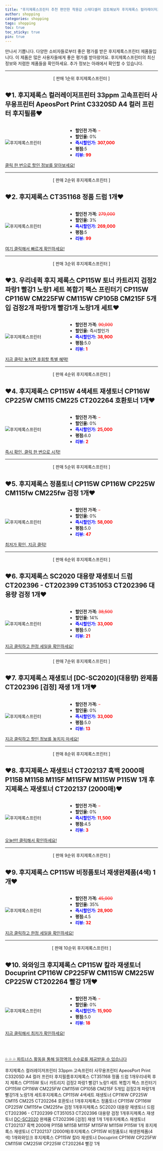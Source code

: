 ```yaml
---
title: "후지제록스프린터 추천 편안한 착용감 스테디셀러 검토해보자 후지제록스 컬러레이저프린터 33ppm 고속프린터 사무용프린터"
author: shopping
categories: shopping
tags: shopping
toc: true
toc_sticky: true
pin: true
---
```

만나서 기쁩니다. 다양한 소비자들로부터 좋은 평가를 받은 후지제록스프린터 제품들입니다. 이 제품은 많은 사용자들에게 좋은 평가를 받아왔어요. 후지제록스프린터의 최신 정보와 저렴한 제품들을 확인하세요. 추가 정보는 아래에서 확인할 수 있습니다.

---
<p class="toplist" style="margin: 0 auto; display: block; width: fit-content;">[ 판매 1순위 후지제록스프린터 ]</p>

<h2><strong>❤️1. 후지제록스 컬러레이저프린터 33ppm 고속프린터 사무용프린터 ApeosPort Print C3320SD A4 컬러 프린터 후지필름❤️</strong></h2>

<div style="display: flex; align-items: center;">
    <div style="flex: 0.4;">
        <img src="https://thumbnail8.coupangcdn.com/thumbnails/remote/230x230ex/image/vendor_inventory/9732/45404ecd250c13382ea1c6dce409fd993cc357e51e3c84068f86cf6688c8.jpg" alt="후지제록스프린터" style="max-width: 100%;">
    </div>
    <div style="flex: 0.6; margin-left: 10px;">
        <ul>
            <li><strong>할인전 가격:</strong> <del style="color: red;">-</del></li>
            <li><strong>할인율:</strong> 0%</li>
            <li><span style='color:blue'><strong>즉시할인가:</strong></span> <span style='color:red'><strong>307,000</strong></span></li>
            <li><strong>평점:</strong>5</li>
            <li><span style='color:blue'><strong>리뷰:</strong></span> <span style='color:red'><strong>99</strong></span></li>
        </ul>
    </div>
</div>
<div class="center">
    <a href="https://William4Davisa.github.io?lptag=AF9450613&subid=githubio&pageKey=7759368907&traceid=V0-153&itemId=20921122360&vendorItemId=89924719162" class="myButton">
        클릭 한 번으로 할인 정보를 알아보세요!
    </a>
</div>


---
<p class="toplist" style="margin: 0 auto; display: block; width: fit-content;">[ 판매 2순위 후지제록스프린터 ]</p>

<h2><strong>❤️2. 후지제록스 CT351168 정품 드럼 1개❤️</strong></h2>

<div style="display: flex; align-items: center;">
    <div style="flex: 0.4;">
        <img src="https://thumbnail10.coupangcdn.com/thumbnails/remote/230x230ex/image/vendor_inventory/736b/553a66d2ce5a34160f7fe10dbd1767377885e22161fb2b073a55a78d2ebf.jpg" alt="후지제록스프린터" style="max-width: 100%;">
    </div>
    <div style="flex: 0.6; margin-left: 10px;">
        <ul>
            <li><strong>할인전 가격:</strong> <del style="color: red;">279,000</del></li>
            <li><strong>할인율:</strong> 3%</li>
            <li><span style='color:blue'><strong>즉시할인가:</strong></span> <span style='color:red'><strong>269,000</strong></span></li>
            <li><strong>평점:</strong>5</li>
            <li><span style='color:blue'><strong>리뷰:</strong></span> <span style='color:red'><strong>99</strong></span></li>
        </ul>
    </div>
</div>
<div class="center">
    <a href="https://William4Davisa.github.io?lptag=AF9450613&subid=githubio&pageKey=7492652492&traceid=V0-153&itemId=19595635147&vendorItemId=88947649877" class="myButton">
        여기 클릭해서 빠르게 확인하세요!
    </a>
</div>


---
<p class="toplist" style="margin: 0 auto; display: block; width: fit-content;">[ 판매 3순위 후지제록스프린터 ]</p>

<h2><strong>❤️3. 우리네퀵 후지 제록스 CP115W 토너 카트리지 검정2 파랑1 빨강1 노랑1 세트 복합기 팩스 프린터기 CP115W CP116W CM225FW CM115W CP105B CM215F 5개입 검정2개 파랑1개 빨강1개 노랑1개 세트❤️</strong></h2>

<div style="display: flex; align-items: center;">
    <div style="flex: 0.4;">
        <img src="https://thumbnail9.coupangcdn.com/thumbnails/remote/230x230ex/image/vendor_inventory/dab8/31d5c4eb8274b49fb8839ac775846e0b09ba0cf10d493b87f812bdbd2a1a.jpg" alt="후지제록스프린터" style="max-width: 100%;">
    </div>
    <div style="flex: 0.6; margin-left: 10px;">
        <ul>
            <li><strong>할인전 가격:</strong> <del style="color: red;">90,000</del></li>
            <li><strong>할인율:</strong> 즉시할인가</li>
            <li><span style='color:blue'><strong>즉시할인가:</strong></span> <span style='color:red'><strong>38,900</strong></span></li>
            <li><strong>평점:</strong>5.0</li>
            <li><span style='color:blue'><strong>리뷰:</strong></span> <span style='color:red'><strong>1</strong></span></li>
        </ul>
    </div>
</div>
<div class="center">
    <a href="https://William4Davisa.github.io?lptag=AF9450613&subid=githubio&pageKey=8036898894&traceid=V0-153&itemId=22489853168&vendorItemId=89532064355" class="myButton">
        지금 클릭! 놓치면 후회할 특별 혜택!
    </a>
</div>


---
<p class="toplist" style="margin: 0 auto; display: block; width: fit-content;">[ 판매 4순위 후지제록스프린터 ]</p>

<h2><strong>❤️4. 후지제록스 CP115W 4색세트 재생토너 CP116W CP225W CM115 CM225 CT202264 호환토너 1개❤️</strong></h2>

<div style="display: flex; align-items: center;">
    <div style="flex: 0.4;">
        <img src="https://thumbnail7.coupangcdn.com/thumbnails/remote/230x230ex/image/vendor_inventory/5623/1382cd04d560d07c216460207c0a7e99815b499324be8b4c5fe8965334d4.jpg" alt="후지제록스프린터" style="max-width: 100%;">
    </div>
    <div style="flex: 0.6; margin-left: 10px;">
        <ul>
            <li><strong>할인전 가격:</strong> <del style="color: red;">-</del></li>
            <li><strong>할인율:</strong> 0%</li>
            <li><span style='color:blue'><strong>즉시할인가:</strong></span> <span style='color:red'><strong>25,000</strong></span></li>
            <li><strong>평점:</strong>6.0</li>
            <li><span style='color:blue'><strong>리뷰:</strong></span> <span style='color:red'><strong>2</strong></span></li>
        </ul>
    </div>
</div>
<div class="center">
    <a href="https://William4Davisa.github.io?lptag=AF9450613&subid=githubio&pageKey=8128726934&traceid=V0-153&itemId=23081184305&vendorItemId=90114715285" class="myButton">
        즉시 확인, 클릭 한 번으로 시작!
    </a>
</div>


---
<p class="toplist" style="margin: 0 auto; display: block; width: fit-content;">[ 판매 5순위 후지제록스프린터 ]</p>

<h2><strong>❤️5. 후지제록스 정품토너 CP115W CP116W CP225W CM115fw CM225fw 검정 1개❤️</strong></h2>

<div style="display: flex; align-items: center;">
    <div style="flex: 0.4;">
        <img src="https://thumbnail8.coupangcdn.com/thumbnails/remote/230x230ex/image/vendor_inventory/534f/3a0627fea9abd70f72d3d6305f974c5d1d015b10cb99192f521eff97e843.jpg" alt="후지제록스프린터" style="max-width: 100%;">
    </div>
    <div style="flex: 0.6; margin-left: 10px;">
        <ul>
            <li><strong>할인전 가격:</strong> <del style="color: red;">-</del></li>
            <li><strong>할인율:</strong> 0%</li>
            <li><span style='color:blue'><strong>즉시할인가:</strong></span> <span style='color:red'><strong>58,000</strong></span></li>
            <li><strong>평점:</strong>5.0</li>
            <li><span style='color:blue'><strong>리뷰:</strong></span> <span style='color:red'><strong>47</strong></span></li>
        </ul>
    </div>
</div>
<div class="center">
    <a href="https://William4Davisa.github.io?lptag=AF9450613&subid=githubio&pageKey=205839229&traceid=V0-153&itemId=606530697&vendorItemId=5304319971" class="myButton">
        최저가 확인, 지금 클릭!
    </a>
</div>


---
<p class="toplist" style="margin: 0 auto; display: block; width: fit-content;">[ 판매 6순위 후지제록스프린터 ]</p>

<h2><strong>❤️6. 후지제록스 SC2020 대용량 재생토너 드럼 CT202396 - CT202399 CT351053 CT202396 대용량 검정 1개❤️</strong></h2>

<div style="display: flex; align-items: center;">
    <div style="flex: 0.4;">
        <img src="https://thumbnail9.coupangcdn.com/thumbnails/remote/230x230ex/image/vendor_inventory/37b5/8ab3a90819987406ba03d64ccdee28b35d0d46c0a2fd17997a0e14ac7131.jpg" alt="후지제록스프린터" style="max-width: 100%;">
    </div>
    <div style="flex: 0.6; margin-left: 10px;">
        <ul>
            <li><strong>할인전 가격:</strong> <del style="color: red;">38,500</del></li>
            <li><strong>할인율:</strong> 14%</li>
            <li><span style='color:blue'><strong>즉시할인가:</strong></span> <span style='color:red'><strong>33,000</strong></span></li>
            <li><strong>평점:</strong>5.0</li>
            <li><span style='color:blue'><strong>리뷰:</strong></span> <span style='color:red'><strong>21</strong></span></li>
        </ul>
    </div>
</div>
<div class="center">
    <a href="https://William4Davisa.github.io?lptag=AF9450613&subid=githubio&pageKey=2039028579&traceid=V0-153&itemId=3466952990&vendorItemId=71453306269" class="myButton">
        지금 클릭하고 한정 세일을 확인하세요!
    </a>
</div>


---
<p class="toplist" style="margin: 0 auto; display: block; width: fit-content;">[ 판매 7순위 후지제록스프린터 ]</p>

<h2><strong>❤️7. 후지제록스 재생토너 [DC-SC2020](대용량) 완제품 CT202396 [검정] 재생 1개 1개❤️</strong></h2>

<div style="display: flex; align-items: center;">
    <div style="flex: 0.4;">
        <img src="https://thumbnail8.coupangcdn.com/thumbnails/remote/230x230ex/image/vendor_inventory/images/2017/11/20/15/7/1d37d69d-ecdc-413a-a912-42f2af728a7b.jpg" alt="후지제록스프린터" style="max-width: 100%;">
    </div>
    <div style="flex: 0.6; margin-left: 10px;">
        <ul>
            <li><strong>할인전 가격:</strong> <del style="color: red;">-</del></li>
            <li><strong>할인율:</strong> 0%</li>
            <li><span style='color:blue'><strong>즉시할인가:</strong></span> <span style='color:red'><strong>33,000</strong></span></li>
            <li><strong>평점:</strong>5.0</li>
            <li><span style='color:blue'><strong>리뷰:</strong></span> <span style='color:red'><strong>13</strong></span></li>
        </ul>
    </div>
</div>
<div class="center">
    <a href="https://William4Davisa.github.io?lptag=AF9450613&subid=githubio&pageKey=3844578&traceid=V0-153&itemId=18884318&vendorItemId=3027693358" class="myButton">
        지금 클릭하고 할인 정보를 놓치지 마세요!
    </a>
</div>


---
<p class="toplist" style="margin: 0 auto; display: block; width: fit-content;">[ 판매 8순위 후지제록스프린터 ]</p>

<h2><strong>❤️8. 후지제록스 재생토너 CT202137 흑백 2000매 P115B M115B M115F M115FW M115W P115W 1개 후지제록스 재생토너 CT202137 (2000매)❤️</strong></h2>

<div style="display: flex; align-items: center;">
    <div style="flex: 0.4;">
        <img src="https://thumbnail10.coupangcdn.com/thumbnails/remote/230x230ex/image/vendor_inventory/c77e/d13b5d9fe9317cd0e4696fb72485d46103600a4644da30a12b857a754d1e.jpg" alt="후지제록스프린터" style="max-width: 100%;">
    </div>
    <div style="flex: 0.6; margin-left: 10px;">
        <ul>
            <li><strong>할인전 가격:</strong> <del style="color: red;">-</del></li>
            <li><strong>할인율:</strong> 0%</li>
            <li><span style='color:blue'><strong>즉시할인가:</strong></span> <span style='color:red'><strong>11,500</strong></span></li>
            <li><strong>평점:</strong>4.5</li>
            <li><span style='color:blue'><strong>리뷰:</strong></span> <span style='color:red'><strong>3</strong></span></li>
        </ul>
    </div>
</div>
<div class="center">
    <a href="https://William4Davisa.github.io?lptag=AF9450613&subid=githubio&pageKey=4590418059&traceid=V0-153&itemId=5643102258&vendorItemId=72942114947" class="myButton">
        오늘만! 클릭해서 확인하세요!
    </a>
</div>


---
<p class="toplist" style="margin: 0 auto; display: block; width: fit-content;">[ 판매 9순위 후지제록스프린터 ]</p>

<h2><strong>❤️9. 후지제록스 CP115W 비정품토너 재생완제품(4색) 1개❤️</strong></h2>

<div style="display: flex; align-items: center;">
    <div style="flex: 0.4;">
        <img src="https://thumbnail10.coupangcdn.com/thumbnails/remote/230x230ex/image/vendor_inventory/images/2018/12/29/3/7/ac0ce4f1-b88a-4db5-b0e7-5b9c110095e8.jpg" alt="후지제록스프린터" style="max-width: 100%;">
    </div>
    <div style="flex: 0.6; margin-left: 10px;">
        <ul>
            <li><strong>할인전 가격:</strong> <del style="color: red;">45,000</del></li>
            <li><strong>할인율:</strong> 35%</li>
            <li><span style='color:blue'><strong>즉시할인가:</strong></span> <span style='color:red'><strong>28,900</strong></span></li>
            <li><strong>평점:</strong>4.5</li>
            <li><span style='color:blue'><strong>리뷰:</strong></span> <span style='color:red'><strong>32</strong></span></li>
        </ul>
    </div>
</div>
<div class="center">
    <a href="https://William4Davisa.github.io?lptag=AF9450613&subid=githubio&pageKey=207866965&traceid=V0-153&itemId=615994422&vendorItemId=5479815209" class="myButton">
        지금 클릭하고 한정 세일을 확인하세요!
    </a>
</div>


---
<p class="toplist" style="margin: 0 auto; display: block; width: fit-content;">[ 판매 10순위 후지제록스프린터 ]</p>

<h2><strong>❤️10. 와와잉크 후지제록스 CP115W 칼라 재생토너 Docuprint CP116W CP225FW CM115W CM225W CP225W CT202264 빨강 1개❤️</strong></h2>

<div style="display: flex; align-items: center;">
    <div style="flex: 0.4;">
        <img src="https://thumbnail10.coupangcdn.com/thumbnails/remote/230x230ex/image/vendor_inventory/91e3/0c181f63cb27786250de91cd31bda5e94f7750829ecec721360e9592841e.jpg" alt="후지제록스프린터" style="max-width: 100%;">
    </div>
    <div style="flex: 0.6; margin-left: 10px;">
        <ul>
            <li><strong>할인전 가격:</strong> <del style="color: red;">-</del></li>
            <li><strong>할인율:</strong> 0%</li>
            <li><span style='color:blue'><strong>즉시할인가:</strong></span> <span style='color:red'><strong>15,900</strong></span></li>
            <li><strong>평점:</strong>5.0</li>
            <li><span style='color:blue'><strong>리뷰:</strong></span> <span style='color:red'><strong>18</strong></span></li>
        </ul>
    </div>
</div>
<div class="center">
    <a href="https://William4Davisa.github.io?lptag=AF9450613&subid=githubio&pageKey=11542877&traceid=V0-153&itemId=49701789&vendorItemId=3077395959" class="myButton">
        지금 클릭해서 최저가 확인하세요!
    </a>
</div>

<br><br><br>[💦 💦 💦 파트너스 활동을 통해 일정액의 수수료를 제공받을 수 있습니다](https://link.coupang.com/a/bcpT2c)<br><br>후지제록스 컬러레이저프린터 33ppm 고속프린터 사무용프린터 ApeosPort Print C3320SD A4 컬러 프린터 후지필름후지제록스 CT351168 정품 드럼 1개우리네퀵 후지 제록스 CP115W 토너 카트리지 검정2 파랑1 빨강1 노랑1 세트 복합기 팩스 프린터기 CP115W CP116W CM225FW CM115W CP105B CM215F 5개입 검정2개 파랑1개 빨강1개 노랑1개 세트후지제록스 CP115W 4색세트 재생토너 CP116W CP225W CM115 CM225 CT202264 호환토너 1개후지제록스 정품토너 CP115W CP116W CP225W CM115fw CM225fw 검정 1개후지제록스 SC2020 대용량 재생토너 드럼 CT202396 - CT202399 CT351053 CT202396 대용량 검정 1개후지제록스 재생토너 [DC-SC2020](대용량) 완제품 CT202396 [검정] 재생 1개 1개후지제록스 재생토너 CT202137 흑백 2000매 P115B M115B M115F M115FW M115W P115W 1개 후지제록스 재생토너 CT202137 (2000매)후지제록스 CP115W 비정품토너 재생완제품(4색) 1개와와잉크 후지제록스 CP115W 칼라 재생토너 Docuprint CP116W CP225FW CM115W CM225W CP225W CT202264 빨강 1개